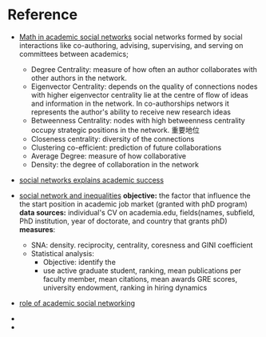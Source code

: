 # Reference 

 - [Math in academic social networks](https://www.researchgate.net/publication/284765879_The_Mathematics_of_Social_Network_Analysis_Metrics_for_Academic_Social_Networks/link/5b8cdc1fa6fdcc5f8b7a4fbe/download)
	social networks formed by social interactions like co-authoring, advising, supervising, and serving on committees between academics; 

	 - Degree Centrality: measure of how often an author collaborates with other authors in the network. 
	 - Eigenvector Centrality: depends on the quality of connections nodes with higher eigenvector centrality lie at the centre of flow of ideas and information in the network.
	 In co-authorships networs it represents the author's ability to receive new research ideas
	 -  Betweenness Centrality: nodes with high betweenness centrality occupy strategic positions in the network. 重要地位
	 - Closeness centrality: diversity of the connections
	 - Clustering co-efficient: prediction of future collaborations
	 - Average Degree: measure of how collaborative 
	 - Density: the degree of collaboration in the network  



 - [social networks explains academic success](https://www.pnas.org/content/pnas/116/3/792.full.pdf)
 
 
 - [social network and inequalities](https://anthrosource.onlinelibrary.wiley.com/doi/pdf/10.1111/aman.13158)
 **objective:** the factor that influence the the start position in academic job market (granted with phD program)
 **data sources:** individual's CV on academia.edu, fields(names, subfield, PhD institution, year of doctorate, and country that grants phD)
 **measures**: 
	 - SNA: density. reciprocity, centrality, coresness and GINI coefficient 
	 - Statistical analysis: 
		 - Objective: identify the 
		 - use active graduate student, ranking, mean publications per faculty member, mean citations, mean awards GRE scores, university endowment, ranking in hiring dynamics

 
 
 
 

	
 - [role of academic social networking](https://www.researchgate.net/publication/267642307_Academics_and_their_online_networks_Exploring_the_role_of_academic_social_networking_sites)
 - 
 - 

<!--stackedit_data:
eyJoaXN0b3J5IjpbLTE4NjE4NjY2MjUsLTIwNTQ0Njc3NiwtMz
I2NTg1Nzg0LDExMTQ1OTMwODUsLTQzMTczNTYyMSwxMzk0NTY4
NzExLDk1NDQxNjEyNywtMjAzMjU4ODI1NiwtMjU3MzgzMywtNz
k5MzYzMDk4LC0xNjcyNTE0NzQsMTkwNzcxMzM1NywzNzc3MDY3
NzBdfQ==
-->